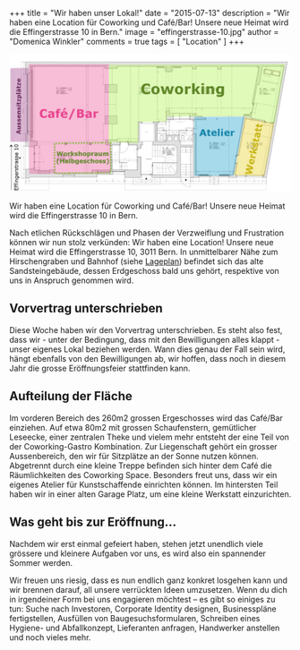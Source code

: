 +++
title = "Wir haben unser Lokal!"
date = "2015-07-13"
description = "Wir haben eine Location für Coworking und Café/Bar! Unsere neue Heimat wird die Effingerstrasse 10 in Bern."
image = "effingerstrasse-10.jpg"
author = "Domenica Winkler"
comments = true
tags = [ "Location" ]
+++

![Effingerstrasse 10](effingerstrasse-10.jpg)

<div class="lead">Wir haben eine Location für Coworking und Café/Bar! Unsere neue Heimat wird die Effingerstrasse 10 in Bern.</div>

Nach etlichen Rückschlägen und Phasen der Verzweiflung und Frustration können wir nun stolz verkünden: Wir haben eine Location! Unsere neue Heimat wird die Effingerstrasse 10, 3011 Bern. In unmittelbarer Nähe zum Hirschengraben und Bahnhof (siehe <a href="https://www.google.ch/maps/dir/46.9483772,7.4369811/Effingerstrasse+10,+3011+Bern/@46.947319,7.436671,17z/data=!4m14!4m13!1m5!3m4!1m2!1d7.437563!2d46.9464993!3s0x478e39b9124277e3:0x993790c53d83fd24!1m5!1m1!1s0x478e39b980145355:0xf9167b7299bdbdd6!2m2!1d7.4358085!2d46.9460364!3e2" target="_blank">Lageplan</a>) befindet sich das alte Sandsteingebäude, dessen Erdgeschoss bald uns gehört, respektive von uns in Anspruch genommen wird.


## Vorvertrag unterschrieben

Diese Woche haben wir den Vorvertrag unterschrieben. Es steht also fest, dass wir - unter der Bedingung, dass mit den Bewilligungen alles klappt - unser eigenes Lokal beziehen werden. Wann dies genau der Fall sein wird, hängt ebenfalls von den Bewilligungen ab, wir hoffen, dass noch in diesem Jahr die grosse Eröffnungsfeier stattfinden kann.


## Aufteilung der Fläche

Im vorderen Bereich des 260m2 grossen Ergeschosses wird das Café/Bar einziehen. Auf etwa 80m2 mit grossen Schaufenstern, gemütlicher Leseecke, einer zentralen Theke und vielem mehr entsteht der eine Teil von der Coworking-Gastro Kombination. Zur Liegenschaft gehört ein grosser Aussenbereich, den wir für Sitzplätze an der Sonne nutzen können. Abgetrennt durch eine kleine Treppe befinden sich hinter dem Café die Räumlichkeiten des Coworking Space. Besonders freut uns, dass wir ein eigenes Atelier für Kunstschaffende einrichten können. Im hintersten Teil haben wir in einer alten Garage Platz, um eine kleine Werkstatt einzurichten.


## Was geht bis zur Eröffnung...

Nachdem wir erst einmal gefeiert haben, stehen jetzt unendlich viele grössere und kleinere Aufgaben vor uns, es wird also ein spannender Sommer werden.

Wir freuen uns riesig, dass es nun endlich ganz konkret losgehen kann und wir brennen darauf, all unsere verrückten Ideen umzusetzen. Wenn du dich in irgendeiner Form bei uns engagieren möchtest &ndash; es gibt so einiges zu tun: Suche nach Investoren, Corporate Identity designen, Businesspläne fertigstellen, Ausfüllen von Baugesuchsformularen, Schreiben eines Hygiene- und Abfallkonzept,  Lieferanten anfragen, Handwerker anstellen und noch vieles mehr.